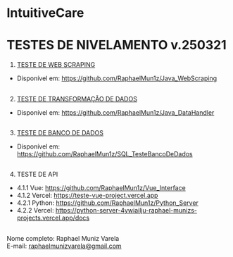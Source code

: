 # IntuitiveCare
# TESTES DE NIVELAMENTO v.250321

1. [TESTE DE WEB SCRAPING](https://github.com/RaphaelMun1z/Java_WebScraping)
- Disponível em: https://github.com/RaphaelMun1z/Java_WebScraping

##
  
2. [TESTE DE TRANSFORMAÇÃO DE DADOS](https://github.com/RaphaelMun1z/Java_DataHandler)
- Disponível em: https://github.com/RaphaelMun1z/Java_DataHandler

##
   
3. [TESTE DE BANCO DE DADOS](https://github.com/RaphaelMun1z/SQL_TesteBancoDeDados)
- Disponível em: https://github.com/RaphaelMun1z/SQL_TesteBancoDeDados

##
   
4. TESTE DE API
- 4.1.1 Vue: https://github.com/RaphaelMun1z/Vue_Interface
- 4.1.2 Vercel: https://teste-vue-project.vercel.app
- 4.2.1 Python: https://github.com/RaphaelMun1z/Python_Server
- 4.2.2 Vercel: https://python-server-4ywiailju-raphael-munizs-projects.vercel.app/docs

##

Nome completo: Raphael Muniz Varela
<br>
E-mail: raphaelmunizvarela@gmail.com
